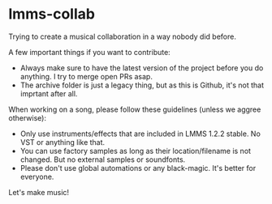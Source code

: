 # lmms-collab
Trying to create a musical collaboration in a way nobody did before.

A few important things if you want to contribute:
- Always make sure to have the latest version of the project before you do anything. I try to merge open PRs asap.
- The archive folder is just a legacy thing, but as this is Github, it's not that imprtant after all.


When working on a song, please follow these guidelines (unless we aggree otherwise):
- Only use instruments/effects that are included in LMMS 1.2.2 stable. No VST or anything like that.
- You can use factory samples as long as their location/filename is not changed. But no external samples or soundfonts.
- Please don't use global automations or any black-magic. It's better for everyone.

Let's make music!
